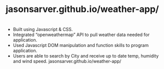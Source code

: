 # jasonsarver.github.io/weather-app/
# 
- Built using Javascript & CSS.
- Integrated “openweathermap” API to pull weather data needed for application.
- Used Javascript DOM manipulation and function skills to program application.
- Users are able to search by City and receive up to date temp, humidity and wind speed.
jasonsarver.github.io/weather-app/

